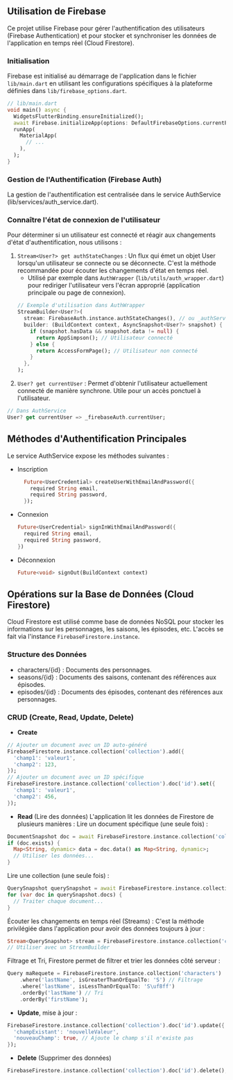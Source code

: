 ## Utilisation de Firebase

Ce projet utilise Firebase pour gérer l'authentification des utilisateurs (Firebase Authentication) et pour stocker et synchroniser les données de l'application en temps réel (Cloud Firestore).

### Initialisation

Firebase est initialisé au démarrage de l'application dans le fichier `lib/main.dart` en utilisant les configurations spécifiques à la plateforme définies dans `lib/firebase_options.dart`.

```dart
// lib/main.dart
void main() async {
  WidgetsFlutterBinding.ensureInitialized();
  await Firebase.initializeApp(options: DefaultFirebaseOptions.currentPlatform);
  runApp(
    MaterialApp(
      // ...
    ),
  );
}
```
### Gestion de l'Authentification (Firebase Auth)
La gestion de l'authentification est centralisée dans le service AuthService (lib/services/auth_service.dart).

### Connaître l'état de connexion de l'utilisateur
Pour déterminer si un utilisateur est connecté et réagir aux changements d'état d'authentification, nous utilisons :
1. `Stream<User?> get authStateChanges` : Un flux qui émet un objet User lorsqu'un utilisateur se connecte ou se déconnecte. C'est la méthode recommandée pour écouter les changements d'état en temps réel.
    - Utilisé par exemple dans `AuthWrapper` (`lib/utils/auth_wrapper.dart`) pour rediriger l'utilisateur vers l'écran approprié (application principale ou page de connexion).
    ```dart
    // Exemple d'utilisation dans AuthWrapper
    StreamBuilder<User?>(
      stream: FirebaseAuth.instance.authStateChanges(), // ou _authService.authStateChanges
      builder: (BuildContext context, AsyncSnapshot<User?> snapshot) {
        if (snapshot.hasData && snapshot.data != null) {
          return AppSimpson(); // Utilisateur connecté
        } else {
          return AccessFormPage(); // Utilisateur non connecté
        }
      },
    );
     ```  
2. `User? get currentUser` : Permet d'obtenir l'utilisateur actuellement connecté de manière synchrone. Utile pour un accès ponctuel à l'utilisateur.
```dart
// Dans AuthService
User? get currentUser => _firebaseAuth.currentUser;
```
## Méthodes d'Authentification Principales
Le service AuthService expose les méthodes suivantes :
- Inscription
    ```dart
      Future<UserCredential> createUserWithEmailAndPassword({
        required String email,
        required String password,
      });
    ```
- Connexion
    ```dart
    Future<UserCredential> signInWithEmailAndPassword({
      required String email,
      required String password,
    })
    ```
- Déconnexion
    ```dart
    Future<void> signOut(BuildContext context)
    ```

## Opérations sur la Base de Données (Cloud Firestore)
Cloud Firestore est utilisé comme base de données NoSQL pour stocker les informations sur les personnages,
les saisons, les épisodes, etc. L'accès se fait via l'instance `FirebaseFirestore.instance`.

### Structure des Données
  - characters/{id} : Documents des personnages.
  - seasons/{id} : Documents des saisons, contenant des références aux épisodes.
  - episodes/{id} : Documents des épisodes, contenant des références aux personnages.

### CRUD (Create, Read, Update, Delete)
- **Create**
```dart
// Ajouter un document avec un ID auto-généré
FirebaseFirestore.instance.collection('collection').add({
  'champ1': 'valeur1',
  'champ2': 123,
});
// Ajouter un document avec un ID spécifique
FirebaseFirestore.instance.collection('collection').doc('id').set({
  'champ1': 'valeur1',
  'champ2': 456,
});
```
- **Read** (Lire des données)
  L'application lit les données de Firestore de plusieurs manières :
  Lire un document spécifique (une seule fois) :
```dart
DocumentSnapshot doc = await FirebaseFirestore.instance.collection('collection').doc('monId').get();
if (doc.exists) {
  Map<String, dynamic> data = doc.data() as Map<String, dynamic>;
  // Utiliser les données...
}
```
Lire une collection (une seule fois) :
```dart
QuerySnapshot querySnapshot = await FirebaseFirestore.instance.collection('collection').get();
for (var doc in querySnapshot.docs) {
  // Traiter chaque document...
}
```
Écouter les changements en temps réel (Streams) : C'est la méthode privilégiée dans l'application pour avoir des données toujours à jour :
```dart
Stream<QuerySnapshot> stream = FirebaseFirestore.instance.collection('collection').snapshots();
// Utiliser avec un StreamBuilder
```
Filtrage et Tri, Firestore permet de filtrer et trier les données côté serveur :
```dart
Query maRequete = FirebaseFirestore.instance.collection('characters')
    .where('lastName', isGreaterThanOrEqualTo: 'S') // Filtrage
    .where('lastName', isLessThanOrEqualTo: 'S\uf8ff')
    .orderBy('lastName') // Tri
    .orderBy('firstName');
```
- **Update**, mise à jour :
```dart
FirebaseFirestore.instance.collection('collection').doc('id').update({
  'champExistant': 'nouvelleValeur',
  'nouveauChamp': true, // Ajoute le champ s'il n'existe pas
});
```
- **Delete** (Supprimer des données)
```dart
FirebaseFirestore.instance.collection('collection').doc('id').delete();
```
